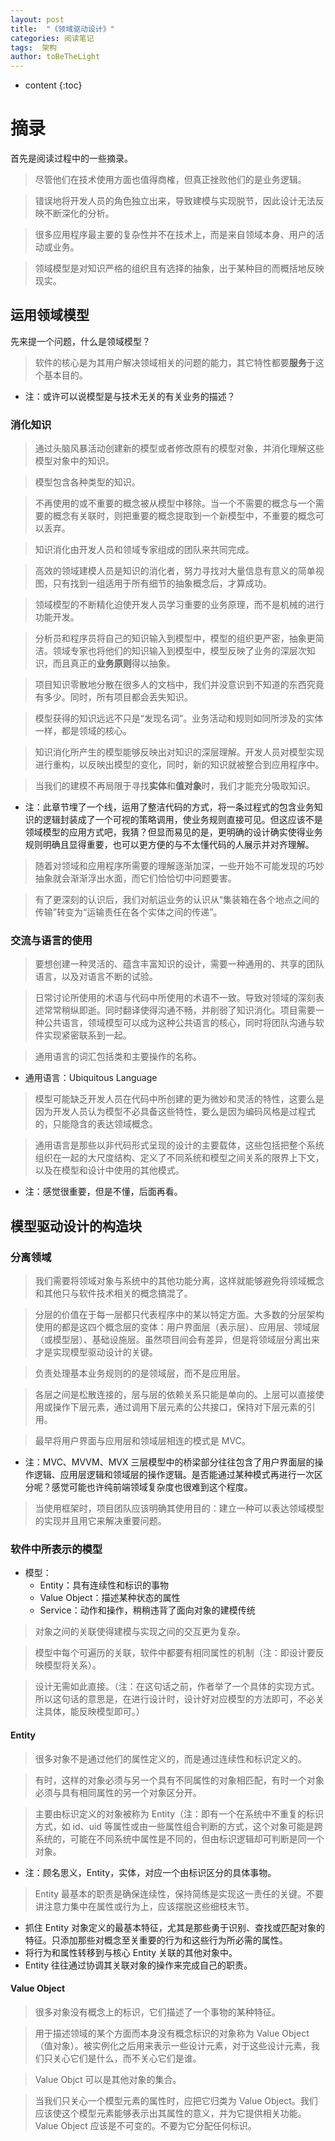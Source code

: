 ```yaml
---
layout: post
title:  "《领域驱动设计》"
categories: 阅读笔记
tags:  架构
author: toBeTheLight
---
```


* content
{:toc}








# 摘录

首先是阅读过程中的一些摘录。

> 尽管他们在技术使用方面也值得商榷，但真正挫败他们的是业务逻辑。

> 错误地将开发人员的角色独立出来，导致建模与实现脱节，因此设计无法反映不断深化的分析。

> 很多应用程序最主要的复杂性并不在技术上，而是来自领域本身、用户的活动或业务。

> 领域模型是对知识严格的组织且有选择的抽象，出于某种目的而概括地反映现实。

## 运用领域模型

先来提一个问题，什么是领域模型？

> 软件的核心是为其用户解决领域相关的问题的能力，其它特性都要**服务**于这个基本目的。

* 注：或许可以说模型是与技术无关的有关业务的描述？

### 消化知识

> 通过头脑风暴活动创建新的模型或者修改原有的模型对象，并消化理解这些模型对象中的知识。

> 模型包含各种类型的知识。

> 不再使用的或不重要的概念被从模型中移除。当一个不需要的概念与一个需要的概念有关联时，则把重要的概念提取到一个新模型中，不重要的概念可以丢弃。

> 知识消化由开发人员和领域专家组成的团队来共同完成。

> 高效的领域建模人员是知识的消化者，努力寻找对大量信息有意义的简单视图，只有找到一组适用于所有细节的抽象概念后，才算成功。

> 领域模型的不断精化迫使开发人员学习重要的业务原理，而不是机械的进行功能开发。

> 分析员和程序员将自己的知识输入到模型中，模型的组织更严密，抽象更简洁。领域专家也将他们的知识输入到模型中，模型反映了业务的深层次知识，而且真正的**业务原则**得以抽象。

> 项目知识零散地分散在很多人的文档中，我们并没意识到不知道的东西究竟有多少。同时，所有项目都会丢失知识。

> 模型获得的知识远远不只是“发现名词”。业务活动和规则如同所涉及的实体一样，都是领域的核心。

> 知识消化所产生的模型能够反映出对知识的深层理解。开发人员对模型实现进行重构，以反映出模型的变化，同时，新的知识就被整合到应用程序中。

> 当我们的建模不再局限于寻找**实体**和**值对象**时，我们才能充分吸取知识。

* 注：此章节埋了一个线，运用了整洁代码的方式，将一条过程式的包含业务知识的逻辑封装成了一个可视的策略调用，使业务规则直接可见。但这应该不是领域模型的应用方式吧，我猜？但显而易见的是，更明确的设计确实使得业务规则明确且显得重要，也可以更方便的与不太懂代码的人展示并对齐理解。

> 随着对领域和应用程序所需要的理解逐渐加深，一些开始不可能发现的巧妙抽象就会渐渐浮出水面，而它们恰恰切中问题要害。

> 有了更深刻的认识后，我们对航运业务的认识从“集装箱在各个地点之间的传输”转变为“运输责任在各个实体之间的传递”。

### 交流与语言的使用

> 要想创建一种灵活的、蕴含丰富知识的设计，需要一种通用的、共享的团队语言，以及对语言不断的试验。

> 日常讨论所使用的术语与代码中所使用的术语不一致。导致对领域的深刻表述常常稍纵即逝。同时翻译使得沟通不畅，并削弱了知识消化。项目需要一种公共语言，领域模型可以成为这种公共语言的核心，同时将团队沟通与软件实现紧密联系到一起。

> 通用语言的词汇包括类和主要操作的名称。

* 通用语言：Ubiquitous Language

> 模型可能缺乏开发人员在代码中所创建的更为微妙和灵活的特性，这要么是因为开发人员认为模型不必具备这些特性，要么是因为编码风格是过程式的，只能隐含的表达领域概念。

> 通用语言是那些以非代码形式呈现的设计的主要载体，这些包括把整个系统组织在一起的大尺度结构、定义了不同系统和模型之间关系的限界上下文，以及在模型和设计中使用的其他模式。

* 注：感觉很重要，但是不懂，后面再看。

## 模型驱动设计的构造块

### 分离领域

> 我们需要将领域对象与系统中的其他功能分离，这样就能够避免将领域概念和其他只与软件技术相关的概念搞混了。

> 分层的价值在于每一层都只代表程序中的某以特定方面。大多数的分层架构使用的都是这四个概念层的变体：用户界面层（表示层）、应用层、领域层（或模型层）、基础设施层。虽然项目间会有差异，但是将领域层分离出来才是实现模型驱动设计的关键。

> 负责处理基本业务规则的的是领域层，而不是应用层。

> 各层之间是松散连接的，层与层的依赖关系只能是单向的。上层可以直接使用或操作下层元素，通过调用下层元素的公共接口，保持对下层元素的引用。

> 最早将用户界面与应用层和领域层相连的模式是 MVC。

* 注：MVC、MVVM、MVX 三层模型中的桥梁部分往往包含了用户界面层的操作逻辑、应用层逻辑和领域层的操作逻辑。是否能通过某种模式再进行一次区分呢？感觉可能也许纯前端领域复杂度也很难到这个程度。

> 当使用框架时，项目团队应该明确其使用目的：建立一种可以表达领域模型的实现并且用它来解决重要问题。

### 软件中所表示的模型

* 模型：
  * Entity：具有连续性和标识的事物
  * Value Object：描述某种状态的属性
  * Service：动作和操作，稍稍违背了面向对象的建模传统

> 对象之间的关联使得建模与实现之间的交互更为复杂。

> 模型中每个可遍历的关联，软件中都要有相同属性的机制（注：即设计要反映模型将关系）。

> 设计无需如此直接。（注：在这句话之前，作者举了一个具体的实现方式。所以这句话的意思是，在进行设计时，设计好对应模型的方法即可，不必关注具体，能反映模型即可。）

#### Entity

> 很多对象不是通过他们的属性定义的，而是通过连续性和标识定义的。

> 有时，这样的对象必须与另一个具有不同属性的对象相匹配，有时一个对象必须与具有相同属性的另一个对象区分开。

> 主要由标识定义的对象被称为 Entity（注：即有一个在系统中不重复的标识方式，如 id、uid 等属性或由一些属性组合判断的方式，这个对象可能是跨系统的，可能在不同系统中属性是不同的，但由标识逻辑却可判断是同一个对象。

* 注：顾名思义，Entity，实体，对应一个由标识区分的具体事物。

> Entity 最基本的职责是确保连续性，保持简练是实现这一责任的关键。不要讲注意力集中在属性或行为上，应该摆脱这些细枝末节。
  * 抓住 Entity 对象定义的最基本特征，尤其是那些勇于识别、查找或匹配对象的特征。只添加那些对概念至关重要的行为和这些行为所必需的属性。
  * 将行为和属性转移到与核心 Entity 关联的其他对象中。
  * Entity 往往通过协调其关联对象的操作来完成自己的职责。

#### Value Object

> 很多对象没有概念上的标识，它们描述了一个事物的某种特征。

> 用于描述领域的某个方面而本身没有概念标识的对象称为 Value Object（值对象）。被实例化之后用来表示一些设计元素，对于这些设计元素，我们只关心它们是什么，而不关心它们是谁。

> Value Objct 可以是其他对象的集合。

> 当我们只关心一个模型元素的属性时，应把它归类为 Value Object。我们应该使这个模型元素能够表示出其属性的意义，并为它提供相关功能。Value Object 应该是不可变的。不要为它分配任何标识。